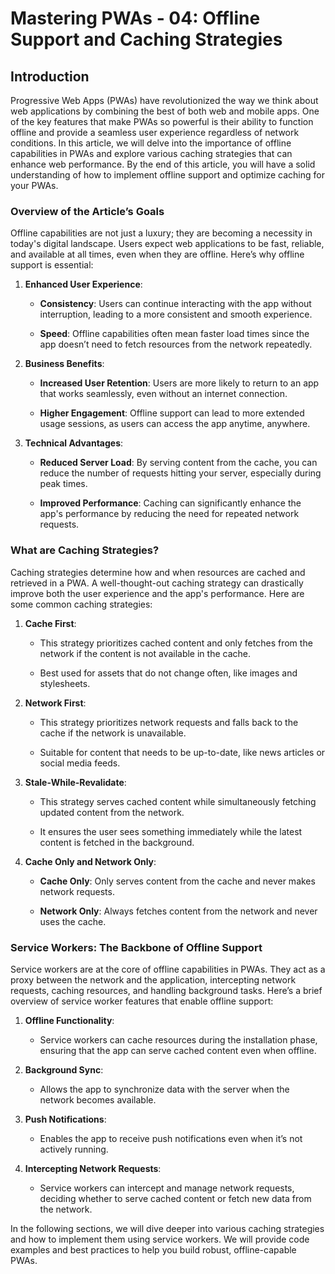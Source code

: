 # Mastering PWAs - 04: Offline Support and Caching Strategies

## Introduction

Progressive Web Apps (PWAs) have revolutionized the way we think about web applications by combining the best of both web and mobile apps. One of the key features that make PWAs so powerful is their ability to function offline and provide a seamless user experience regardless of network conditions. In this article, we will delve into the importance of offline capabilities in PWAs and explore various caching strategies that can enhance web performance. By the end of this article, you will have a solid understanding of how to implement offline support and optimize caching for your PWAs.

### Overview of the Article’s Goals

Offline capabilities are not just a luxury; they are becoming a necessity in today's digital landscape. Users expect web applications to be fast, reliable, and available at all times, even when they are offline. Here’s why offline support is essential:

1. **Enhanced User Experience**:

   - **Consistency**: Users can continue interacting with the app without interruption, leading to a more consistent and smooth experience.

   - **Speed**: Offline capabilities often mean faster load times since the app doesn’t need to fetch resources from the network repeatedly.

2. **Business Benefits**:

   - **Increased User Retention**: Users are more likely to return to an app that works seamlessly, even without an internet connection.

   - **Higher Engagement**: Offline support can lead to more extended usage sessions, as users can access the app anytime, anywhere.

3. **Technical Advantages**:

   - **Reduced Server Load**: By serving content from the cache, you can reduce the number of requests hitting your server, especially during peak times.

   - **Improved Performance**: Caching can significantly enhance the app's performance by reducing the need for repeated network requests.

### What are Caching Strategies?

Caching strategies determine how and when resources are cached and retrieved in a PWA. A well-thought-out caching strategy can drastically improve both the user experience and the app's performance. Here are some common caching strategies:

1. **Cache First**:

   - This strategy prioritizes cached content and only fetches from the network if the content is not available in the cache.

   - Best used for assets that do not change often, like images and stylesheets.

2. **Network First**:

   - This strategy prioritizes network requests and falls back to the cache if the network is unavailable.

   - Suitable for content that needs to be up-to-date, like news articles or social media feeds.

3. **Stale-While-Revalidate**:

   - This strategy serves cached content while simultaneously fetching updated content from the network.

   - It ensures the user sees something immediately while the latest content is fetched in the background.

4. **Cache Only and Network Only**:

   - **Cache Only**: Only serves content from the cache and never makes network requests.

   - **Network Only**: Always fetches content from the network and never uses the cache.

### Service Workers: The Backbone of Offline Support

Service workers are at the core of offline capabilities in PWAs. They act as a proxy between the network and the application, intercepting network requests, caching resources, and handling background tasks. Here’s a brief overview of service worker features that enable offline support:

1. **Offline Functionality**:

   - Service workers can cache resources during the installation phase, ensuring that the app can serve cached content even when offline.

2. **Background Sync**:

   - Allows the app to synchronize data with the server when the network becomes available.

3. **Push Notifications**:

   - Enables the app to receive push notifications even when it’s not actively running.

4. **Intercepting Network Requests**:

   - Service workers can intercept and manage network requests, deciding whether to serve cached content or fetch new data from the network.

In the following sections, we will dive deeper into various caching strategies and how to implement them using service workers. We will provide code examples and best practices to help you build robust, offline-capable PWAs.
